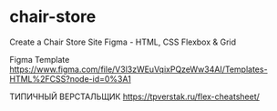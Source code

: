 # chair-store
Create a Chair Store Site Figma - HTML, CSS Flexbox &amp; Grid

Figma Template
https://www.figma.com/file/V3l3zWEuVqixPQzeWw34AI/Templates-HTML%2FCSS?node-id=0%3A1


ТИПИЧНЫЙ ВЕРСТАЛЬЩИК
https://tpverstak.ru/flex-cheatsheet/
